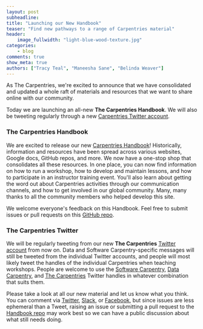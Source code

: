 ```yaml
---
layout: post
subheadline:
title: "Launching our New Handbook"
teaser: "Find new pathways to a range of Carpentries material"
header:
    image_fullwidth: "light-blue-wood-texture.jpg"
categories:
    - blog
comments: true
show_meta: true
authors: ["Tracy Teal", "Maneesha Sane", "Belinda Weaver"]
---
```


As The Carpentries, we're excited to announce that we have consolidated and updated a whole raft of 
materials and resources that we want to share online with our community. 

Today we are launching an all-new **The Carpentries Handbook**. We will also be tweeting regularly through a 
new [Carpentries Twitter account](https://twitter.com/thecarpentries). 

### The Carpentries Handbook

We are excited to release our new [Carpentries Handbook](http://docs.carpentries.org/)! Historically, information and resources 
have been spread across various websites, Google docs, GitHub repos, and more. We now have a one-stop shop 
that consolidates all these resources. In one place, you can now find information on how to run a workshop, 
how to develop and maintain lessons, and how to participate in an instructor training event. 
You'll also learn about getting the word out about Carpentries activities through our communication channels, 
and how to get involved in our global community. Many, many thanks to all the community members who helped develop this site. 

We welcome everyone's feedback on this Handbook. Feel free to submit issues or pull 
requests on this [GitHub repo](https://github.com/carpentries/handbook/).

### The Carpentries Twitter

We will be regularly tweeting from our new **The Carpentries** [Twitter account](https://twitter.com/thecarpentries) from now on. 
Data and Software Carpentry-specific 
messages will still be tweeted from the individual Twitter accounts, and people will most likely tweet the handles of the 
individual Carpentries when teaching workshops. People are welcome to use the [Software Carpentry](https://twitter.com/swcarpentry), 
[Data Carpentry](https://twitter.com/datacarpentry), and [The Carpentries](https://twitter.com/thecarpentries) Twitter handles 
in whatever combination that suits them. 

Please take a look at all our new material and let us know what you think. You can comment 
via [Twitter](https://twitter.com/thecarpentries), 
[Slack](https://swc-slack-invite.herokuapp.com), or [Facebook](https://www.facebook.com/carpentries), but since 
issues are less ephemeral than a Tweet, raising an issue or submitting a pull request 
to the [Handbook repo](https://github.com/carpentries/handbook) may work best 
so we can have a public discussion about what still needs doing.
